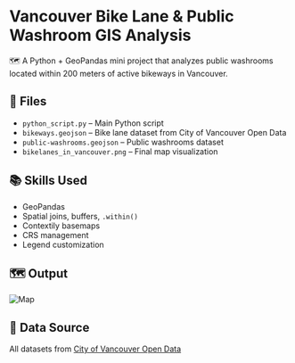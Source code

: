 # Vancouver Bike Lane & Public Washroom GIS Analysis

🗺️ A Python + GeoPandas mini project that analyzes public washrooms located within 200 meters of active bikeways in Vancouver.

## 📂 Files

- `python_script.py` – Main Python script
- `bikeways.geojson` – Bike lane dataset from City of Vancouver Open Data
- `public-washrooms.geojson` – Public washrooms dataset
- `bikelanes_in_vancouver.png` – Final map visualization

## 📚 Skills Used

- GeoPandas
- Spatial joins, buffers, `.within()`
- Contextily basemaps
- CRS management
- Legend customization

## 🗺️ Output
![Map](Bikelanes_in_Vancouver.png)

## 📍 Data Source

All datasets from [City of Vancouver Open Data](https://opendata.vancouver.ca)
